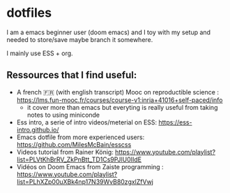 # dotfiles

I am a emacs beginner user (doom emacs) and I toy with my setup and needed to store/save maybe branch it somewhere.

I mainly use ESS + org. 

## Ressources that I find useful: 

- A french :fr: (with english transcript) Mooc on reproductible science : https://lms.fun-mooc.fr/courses/course-v1:inria+41016+self-paced/info
    * it cover more than emacs but everyting is really useful from taking notes to using miniconde
- Ess intro, a serie of intro videos/meterial on ESS: https://ess-intro.github.io/ 
- Emacs dotfile from more experienced users: https://github.com/MilesMcBain/esscss
- Videos tutorial from Rainer König: https://www.youtube.com/playlist?list=PLVtKhBrRV_ZkPnBtt_TD1Cs9PJlU0IIdE
- Vidéos on Doom Emacs from Zaiste programming : https://www.youtube.com/playlist?list=PLhXZp00uXBk4np17N39WvB80zgxlZfVwj
